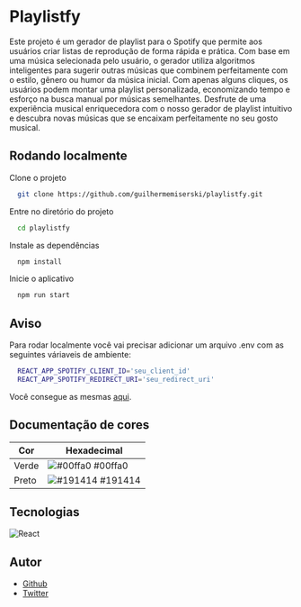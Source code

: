 
# Playlistfy

Este projeto é um gerador de playlist para o Spotify que permite aos usuários criar listas de reprodução de forma rápida e prática. Com base em uma música selecionada pelo usuário, o gerador utiliza algoritmos inteligentes para sugerir outras músicas que combinem perfeitamente com o estilo, gênero ou humor da música inicial. Com apenas alguns cliques, os usuários podem montar uma playlist personalizada, economizando tempo e esforço na busca manual por músicas semelhantes. Desfrute de uma experiência musical enriquecedora com o nosso gerador de playlist intuitivo e descubra novas músicas que se encaixam perfeitamente no seu gosto musical.
## Rodando localmente

Clone o projeto

```bash
  git clone https://github.com/guilhermemiserski/playlistfy.git
```

Entre no diretório do projeto

```bash
  cd playlistfy
```

Instale as dependências

```bash
  npm install
```

Inicie o aplicativo

```bash
  npm run start
```


## Aviso

Para rodar localmente você vai precisar adicionar um arquivo .env com as seguintes váriaveis de ambiente:

```bash
  REACT_APP_SPOTIFY_CLIENT_ID='seu_client_id'
  REACT_APP_SPOTIFY_REDIRECT_URI='seu_redirect_uri'
```
Você consegue as mesmas [aqui](https://developer.spotify.com/documentation/web-api).
## Documentação de cores

| Cor               | Hexadecimal                                                |
| ----------------- | ---------------------------------------------------------------- |
| Verde       | ![#00ffa0](https://via.placeholder.com/10/00ffa0?text=+) #00ffa0 |
| Preto       | ![#191414](https://via.placeholder.com/10/191414?text=+) #191414 |


## Tecnologias


![React](https://img.shields.io/badge/React-18.2.0-blue)



## Autor

- [Github](https://www.github.com/guilhermemiserski)
- [Twitter](https://twitter.com/g7miserski)

